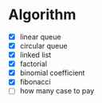 # Algorithm
- [x] linear queue
- [x] circular queue
- [x] linked list
- [x] factorial
- [x] binomial coefficient
- [x] fibonacci
- [ ] how many case to pay